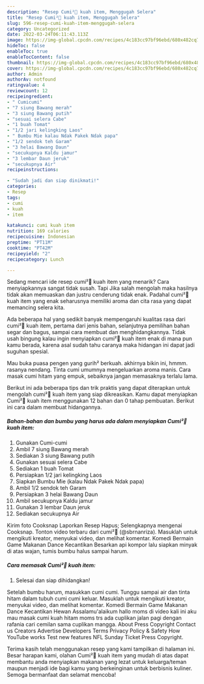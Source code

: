 ```yaml
---
description: "Resep Cumi²🦑 kuah item, Menggugah Selera"
title: "Resep Cumi²🦑 kuah item, Menggugah Selera"
slug: 596-resep-cumi-kuah-item-menggugah-selera
category: Uncategorized
date: 2022-03-24T06:11:43.113Z
image: https://img-global.cpcdn.com/recipes/4c183cc97bf96ebd/680x482cq70/cumi-kuah-item-foto-resep-utama.jpg
hideToc: false
enableToc: true
enableTocContent: false
thumbnail: https://img-global.cpcdn.com/recipes/4c183cc97bf96ebd/680x482cq70/cumi-kuah-item-foto-resep-utama.jpg
cover: https://img-global.cpcdn.com/recipes/4c183cc97bf96ebd/680x482cq70/cumi-kuah-item-foto-resep-utama.jpg
author: Admin
authorAv: notfound
ratingvalue: 4
reviewcount: 12
recipeingredient:
- " Cumicumi"
- "7 siung Bawang merah"
- "3 siung Bawang putih"
- "sesuai selera Cabe"
- "1 buah Tomat"
- "1/2 jari kelingking Laos"
- " Bumbu Mie kalau Ndak Pakek Ndak papa"
- "1/2 sendok teh Garam"
- "3 helai Bawang Daun"
- "secukupnya Kaldu jamur"
- "3 lembar Daun jeruk"
- "secukupnya Air"
recipeinstructions:

- "Sudah jadi dan siap dinikmati!"
categories:
- Resep
tags:
- cumi
- kuah
- item

katakunci: cumi kuah item 
nutrition: 169 calories
recipecuisine: Indonesian
preptime: "PT11M"
cooktime: "PT42M"
recipeyield: "2"
recipecategory: Lunch

---
```



Sedang mencari ide resep cumi²🦑 kuah item yang menarik? Cara menyiapkannya sangat tidak susah. Tapi Jika salah mengolah maka hasilnya tidak akan memuaskan dan justru cenderung tidak enak. Padahal cumi²🦑 kuah item yang enak seharusnya memiliki aroma dan cita rasa yang dapat memancing selera kita.


Ada beberapa hal yang sedikit banyak mempengaruhi kualitas rasa dari cumi²🦑 kuah item, pertama dari jenis bahan, selanjutnya pemilihan bahan segar dan bagus, sampai cara membuat dan menghidangkannya. Tidak usah bingung kalau ingin menyiapkan cumi²🦑 kuah item enak di mana pun kamu berada, karena asal sudah tahu caranya maka hidangan ini dapat jadi suguhan spesial.

Mau buka puasa pengen yang gurih² berkuah. akhirnya bikin ini, hmmm. rasanya nendang. Tinta cumi umumnya mengeluarkan aroma manis. Cara masak cumi hitam yang empuk, sebaiknya jangan memasaknya terlalu lama.


Berikut ini ada beberapa tips dan trik praktis yang dapat diterapkan untuk mengolah cumi²🦑 kuah item yang siap dikreasikan. Kamu dapat menyiapkan Cumi²🦑 kuah item menggunakan 12 bahan dan 0 tahap pembuatan. Berikut ini cara dalam membuat hidangannya.

<!--inarticleads1-->

##### Bahan-bahan dan bumbu yang harus ada dalam menyiapkan Cumi²🦑 kuah item:

1. Gunakan  Cumi-cumi
1. Ambil 7 siung Bawang merah
1. Sediakan 3 siung Bawang putih
1. Gunakan sesuai selera Cabe
1. Sediakan 1 buah Tomat
1. Persiapkan 1/2 jari kelingking Laos
1. Siapkan  Bumbu Mie (kalau Ndak Pakek Ndak papa)
1. Ambil 1/2 sendok teh Garam
1. Persiapkan 3 helai Bawang Daun
1. Ambil secukupnya Kaldu jamur
1. Gunakan 3 lembar Daun jeruk
1. Sediakan secukupnya Air


Kirim foto Cooksnap Laporkan Resep Hapus; Selengkapnya mengenai Cooksnap. Tonton video terbaru dari cumi²🦑 (@sbrnanriza). Masuklah untuk mengikuti kreator, menyukai video, dan melihat komentar. Komedi Bermain Game Makanan Dance Kecantikan Besarkan api kompor lalu siapkan minyak di atas wajan, tumis bumbu halus sampai harum. 

<!--inarticleads2-->

##### Cara memasak Cumi²🦑 kuah item:


1. Selesai dan siap dihidangkan!

Setelah bumbu harum, masukkan cumi cumi. Tunggu sampai air dan tinta hitam dalam tubuh cumi cumi keluar. Masuklah untuk mengikuti kreator, menyukai video, dan melihat komentar. Komedi Bermain Game Makanan Dance Kecantikan Hewan Assalamu&#39;alaikum hallo moms di video kali ini aku mau masak cumi kuah hitam moms trs ada cuplikan jalan pagi dengan rafania cari cemilan sama cuplikan mangga. About Press Copyright Contact us Creators Advertise Developers Terms Privacy Policy &amp; Safety How YouTube works Test new features NFL Sunday Ticket Press Copyright. 

Terima kasih telah menggunakan resep yang kami tampilkan di halaman ini. Besar harapan kami, olahan Cumi²🦑 kuah item yang mudah di atas dapat membantu anda menyiapkan makanan yang lezat untuk keluarga/teman maupun menjadi ide bagi kamu yang berkeinginan untuk berbisnis kuliner. Semoga bermanfaat dan selamat mencoba!
